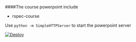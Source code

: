 ####The course powerpoint include
* rspec-course

Use `python -m SimpleHTTPServer` to start the powerpoint server

[![Deploy](https://www.herokucdn.com/deploy/button.svg)](https://heroku.com/deploy)
